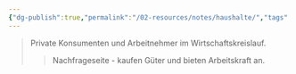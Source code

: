 ```yaml
---
{"dg-publish":true,"permalink":"/02-resources/notes/haushalte/","tags":["wirtschaft/akteure","wirtschaft/bwl"],"noteIcon":"","updated":"2025-09-27T01:32:44.296+02:00"}
---
```


>Private Konsumenten und Arbeitnehmer im Wirtschaftskreislauf.
>>Nachfrageseite - kaufen Güter und bieten Arbeitskraft an.